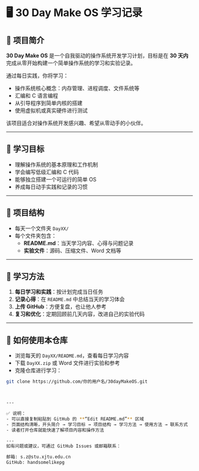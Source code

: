 # 🖥 30 Day Make OS 学习记录

## 📌 项目简介
**30 Day Make OS** 是一个自我驱动的操作系统开发学习计划，目标是在 **30 天内**完成从零开始构建一个简单操作系统的学习和实验记录。

通过每日实践，你将学习：
- 操作系统核心概念：内存管理、进程调度、文件系统等
- 汇编和 C 语言编程
- 从引导程序到简单内核的搭建
- 使用虚拟机或真实硬件进行测试

该项目适合对操作系统开发感兴趣、希望从零动手的小伙伴。

---

## 🎯 学习目标
- 理解操作系统的基本原理和工作机制  
- 学会编写低级汇编和 C 代码  
- 能够独立搭建一个可运行的简单 OS  
- 养成每日动手实践和记录的习惯

---

## 📂 项目结构

- 每天一个文件夹 `DayXX/`  
- 每个文件夹包含：
  - **README.md**：当天学习内容、心得与问题记录  
  - **实验文件**：源码、压缩文件、Word 文档等  

---

## 📖 学习方法
1. **每日学习和实践**：按计划完成当日任务  
2. **记录心得**：在 `README.md` 中总结当天的学习体会  
3. **上传 GitHub**：方便复盘，也让他人参考  
4. **复习和优化**：定期回顾前几天内容，改进自己的实验代码  

---

## 🚀 如何使用本仓库
- 浏览每天的 `DayXX/README.md`，查看每日学习内容  
- 下载 `DayXX.zip` 或 Word 文件进行实验和参考  
- 克隆仓库进行学习：
```bash
git clone https://github.com/你的用户名/30dayMakeOS.git



---

✅ 说明：
- 可以直接复制粘贴到 GitHub 的 **“Edit README.md”** 区域  
- 页面结构清晰，开头简介 → 学习目标 → 项目结构 → 学习方法 → 使用方法 → 联系方式  
- 读者打开仓库就能快速了解项目内容和操作方法  

---
如有问题或建议，可通过 GitHub Issues 或邮箱联系：

邮箱: s.z@stu.xjtu.edu.cn
GitHub: handsomelikepg
